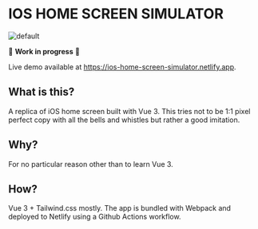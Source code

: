 # IOS HOME SCREEN SIMULATOR

![default](https://github.com/penny-five/ios-home-screen-simulator/workflows/default/badge.svg)

:construction: **Work in progress** :construction_worker:

Live demo available at https://ios-home-screen-simulator.netlify.app.

## What is this?

A replica of iOS home screen built with Vue 3. This tries not to be 1:1 pixel perfect copy with all the bells and whistles but rather a good imitation.

## Why?

For no particular reason other than to learn Vue 3.

## How?

Vue 3 + Tailwind.css mostly. The app is bundled with Webpack and deployed to Netlify using a Github Actions workflow.
